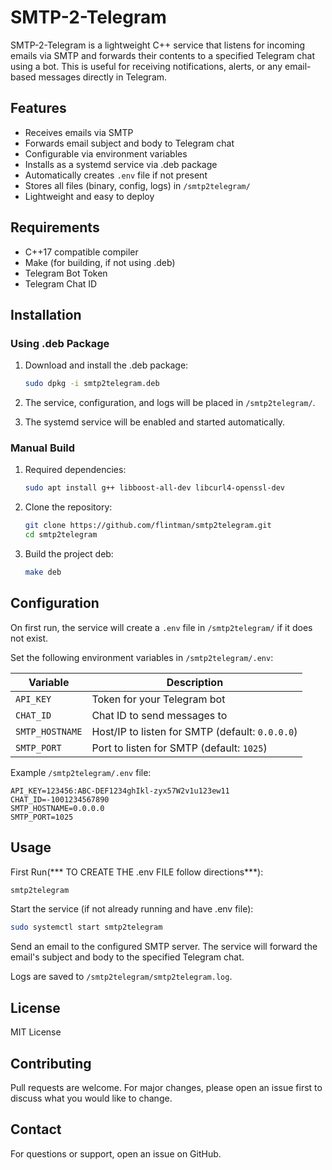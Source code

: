 # SMTP-2-Telegram

SMTP-2-Telegram is a lightweight C++ service that listens for incoming emails via SMTP and forwards their contents to a specified Telegram chat using a bot. This is useful for receiving notifications, alerts, or any email-based messages directly in Telegram.

## Features

- Receives emails via SMTP
- Forwards email subject and body to Telegram chat
- Configurable via environment variables
- Installs as a systemd service via .deb package
- Automatically creates `.env` file if not present
- Stores all files (binary, config, logs) in `/smtp2telegram/`
- Lightweight and easy to deploy

## Requirements

- C++17 compatible compiler
- Make (for building, if not using .deb)
- Telegram Bot Token
- Telegram Chat ID

## Installation

### Using .deb Package

1. Download and install the .deb package:
    ```bash
    sudo dpkg -i smtp2telegram.deb
    ```

2. The service, configuration, and logs will be placed in `/smtp2telegram/`.

3. The systemd service will be enabled and started automatically.

### Manual Build

1. Required dependencies:
    ```bash
    sudo apt install g++ libboost-all-dev libcurl4-openssl-dev
    ```

2. Clone the repository:
    ```bash
    git clone https://github.com/flintman/smtp2telegram.git
    cd smtp2telegram
    ```

3. Build the project deb:
    ```bash
    make deb
    ```

## Configuration

On first run, the service will create a `.env` file in `/smtp2telegram/` if it does not exist.

Set the following environment variables in `/smtp2telegram/.env`:

| Variable              | Description                                      |
|-----------------------|--------------------------------------------------|
| `API_KEY`             | Token for your Telegram bot                      |
| `CHAT_ID`             | Chat ID to send messages to                      |
| `SMTP_HOSTNAME`       | Host/IP to listen for SMTP (default: `0.0.0.0`)  |
| `SMTP_PORT`           | Port to listen for SMTP (default: `1025`)        |

Example `/smtp2telegram/.env` file:
```env
API_KEY=123456:ABC-DEF1234ghIkl-zyx57W2v1u123ew11
CHAT_ID=-1001234567890
SMTP_HOSTNAME=0.0.0.0
SMTP_PORT=1025
```

## Usage

First Run(*** TO CREATE THE .env FILE follow directions***):
```bash
smtp2telegram
```

Start the service (if not already running and have .env file):
```bash
sudo systemctl start smtp2telegram
```

Send an email to the configured SMTP server. The service will forward the email's subject and body to the specified Telegram chat.

Logs are saved to `/smtp2telegram/smtp2telegram.log`.

## License

MIT License

## Contributing

Pull requests are welcome. For major changes, please open an issue first to discuss what you would like to change.

## Contact

For questions or support, open an issue on GitHub.

